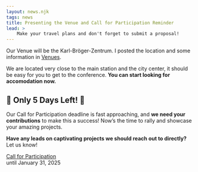 ```yaml
---
layout: news.njk
tags: news
title: Presenting the Venue and Call for Participation Reminder
lead: >
    Make your travel plans and don't forget to submit a proposal!
---
```


Our Venue will be the Karl-Bröger-Zentrum. I posted the location and some
information in [Venues]({{rootPath}}/venues#main-venue-karl-br%C3%B6ger-zentrum).

We are located very close to the main station and the city center, it should
be easy for you to get to the conference. **You can start looking for accomodation now.**

## 🚨 Only 5 Days Left! 🚨

Our Call for Participation deadline is fast approaching, and **we need your
contributions** to make this a success! Now’s the time to rally and showcase
your amazing projects.

**Have any leads on captivating projects we should reach out to directly?** Let us know!

<div class="call_for_action"><a href="{{rootPath}}/call-for-participation">Call for Participation</a><br />until January 31, 2025</div>
